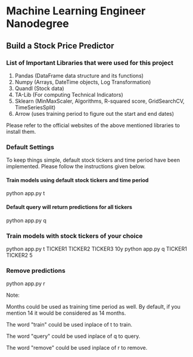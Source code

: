 # Machine Learning Engineer Nanodegree

## Build a Stock Price Predictor

### List of Important Libraries that were used for this project

1. Pandas (DataFrame data structure and its functions)
2. Numpy (Arrays, DateTime objects, Log Transformation)
3. Quandl (Stock data)
4. TA-Lib (For computing Technical Indicators)
5. Sklearn  (MinMaxScaler, Algorithms, R-squared score, GridSearchCV, TimeSeriesSplit) 
6. Arrow (uses training period to figure out the start and end dates)

Please refer to the official websites of the above mentioned libraries to install them.

### Default Settings

To keep things simple, default stock tickers and time period have been implemented. Please follow the instructions given below.

#### Train models using default stock tickers and time period 
python app.py t 
#### Default query will return predictions for all tickers 
python app.py q

### Train models with stock tickers of your choice

python app.py t TICKER1 TICKER2 TICKER3 10y
python app.py q TICKER1 TICKER2 5

### Remove predictions

python app.py r

Note:

Months could be used as training time period as well. By default, if you mention 14 it would be considered as 14 months. 

The word "train" could be used inplace of t to train.

The word "query" could be used inplace of q to query.

The word "remove" could be used inplace of r to remove.



